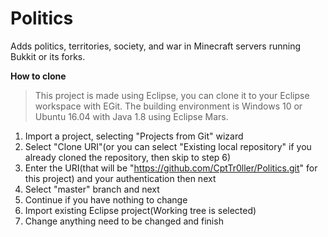 # Politics
Adds politics, territories, society, and war in Minecraft servers running Bukkit or its forks.

**How to clone**
>This project is made using Eclipse, you can clone it to your Eclipse workspace with EGit. The building environment is Windows 10 or Ubuntu 16.04 with Java 1.8 using Eclipse Mars.

1. Import a project, selecting "Projects from Git" wizard
2. Select "Clone URI"(or you can select "Existing local repository" if you already cloned the repository, then skip to step 6)
3. Enter the URI(that will be "https://github.com/CptTr0ller/Politics.git" for this project) and your authentication then next
4. Select "master" branch and next
5. Continue if you have nothing to change
6. Import existing Eclipse project(Working tree is selected)
7. Change anything need to be changed and finish
